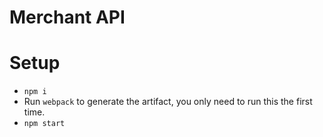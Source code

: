 # Merchant API

# Setup

- `npm i`
- Run `webpack` to generate the artifact, you only need to run this the first time.
- `npm start`
